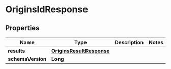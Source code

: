 

# OriginsIdResponse


## Properties

| Name | Type | Description | Notes |
|------------ | ------------- | ------------- | -------------|
|**results** | [**OriginsResultResponse**](OriginsResultResponse.md) |  |  |
|**schemaVersion** | **Long** |  |  |



